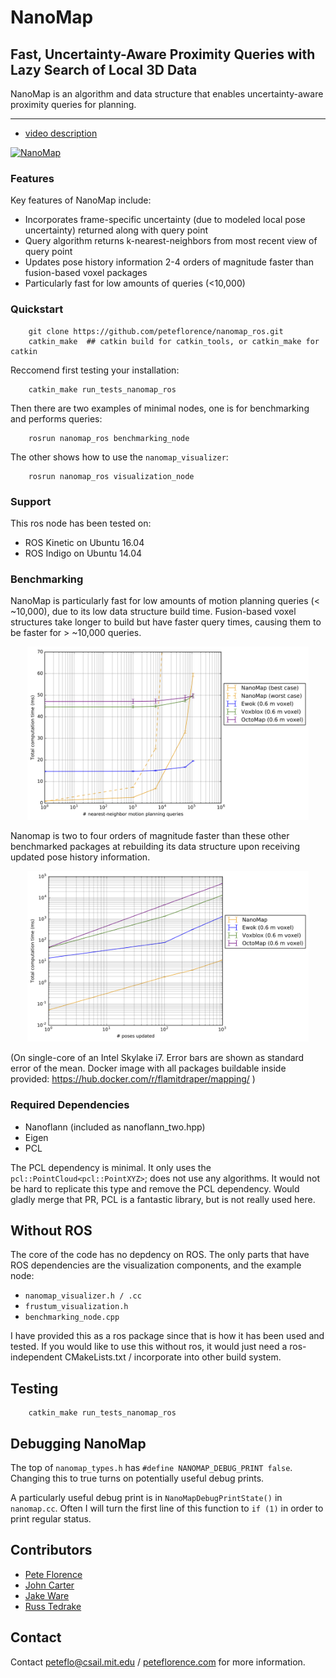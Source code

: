 # NanoMap
## Fast, Uncertainty-Aware Proximity Queries with Lazy Search of Local 3D Data

NanoMap is an algorithm and data structure that enables uncertainty-aware proximity queries for planning.

---

  * [video description](https://www.youtube.com/watch?v=zWAs_Djd_hA)


  [![NanoMap](http://img.youtube.com/vi/zWAs_Djd_hA/0.jpg)](https://www.youtube.com/watch?v=zWAs_Djd_hA)
  

### Features

Key features of NanoMap include:
- Incorporates frame-specific uncertainty (due to modeled local pose uncertainty) returned along with query point
- Query algorithm returns k-nearest-neighbors from most recent view of query point
- Updates pose history information 2-4 orders of magnitude faster than fusion-based voxel packages
- Particularly fast for low amounts of queries (<10,000)

### Quickstart

```
	git clone https://github.com/peteflorence/nanomap_ros.git
	catkin_make  ## catkin build for catkin_tools, or catkin_make for catkin
```
Reccomend first testing your installation:
```
	catkin_make run_tests_nanomap_ros
```

Then there are two examples of minimal nodes, one is for benchmarking and performs queries:

```
	rosrun nanomap_ros benchmarking_node

```

The other shows how to use the `nanomap_visualizer`:

```
	rosrun nanomap_ros visualization_node

```

### Support

This ros node has been tested on:

- ROS Kinetic on Ubuntu 16.04
- ROS Indigo on Ubuntu 14.04

### Benchmarking

NanoMap is particularly fast for low amounts of motion planning queries (< ~10,000), due to its low data structure build time.  Fusion-based voxel structures take longer to build but have faster query times, causing them to be faster for > ~10,000 queries.

<p align="center">
  <img src="./docs/n_queries.png" width="450"/>
</p>

Nanomap is two to four orders of magnitude faster than these other benchmarked packages at rebuilding its data structure upon receiving updated pose history information.


<p align="center">
  <img src="./docs/n_poses.png" width="450"/>
</p>

(On single-core of an Intel Skylake i7.  Error bars are shown as standard error of the mean.  Docker image with all packages buildable inside provided: <https://hub.docker.com/r/flamitdraper/mapping/> )

### Required Dependencies

- Nanoflann (included as nanoflann_two.hpp)
- Eigen
- PCL

The PCL dependency is minimal.  It only uses the `pcl::PointCloud<pcl::PointXYZ>`; does not use any algorithms.  It would not be hard to replicate this type and remove the PCL dependency.  Would gladly merge that PR, PCL is a fantastic library, but is not really used here.

## Without ROS

The core of the code has no depdency on ROS.  The only parts that have ROS dependencies are the visualization components, and the example node:

- `nanomap_visualizer.h / .cc`
- `frustum_visualization.h`
- `benchmarking_node.cpp`

I have provided this as a ros package since that is how it has been used and tested.  If you would like to use this without ros, it would just need a ros-independent CMakeLists.txt / incorporate into other build system.

## Testing

```
    catkin_make run_tests_nanomap_ros 
```

## Debugging NanoMap

The top of `nanomap_types.h` has `#define NANOMAP_DEBUG_PRINT false`.  Changing this to true turns on potentially useful debug prints.

A particularly useful debug print is in `NanoMapDebugPrintState()` in `nanomap.cc`.  Often I will turn the first line of this function to `if (1)` in order to print regular status.

## Contributors

- [Pete Florence](github.com/peteflorence)
- [John Carter](github.com/psiorx)
- [Jake Ware](github.com/jakeware)
- [Russ Tedrake](github.com/RussTedrake)


## Contact

Contact <peteflo@csail.mit.edu> / [peteflorence.com](http://peteflorence.com) for more information. 

